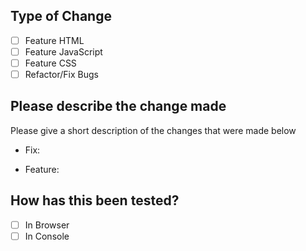 ## Type of Change
- [ ] Feature HTML
- [ ] Feature JavaScript
- [ ] Feature CSS
- [ ] Refactor/Fix Bugs

## Please describe the change made

Please give a short description of the changes that were made below
- Fix:



- Feature:



## How has this been tested?

- [ ] In Browser
- [ ] In Console
